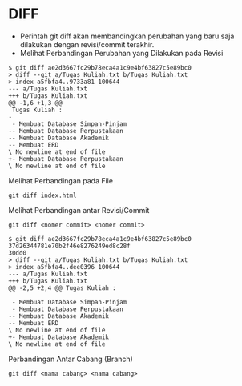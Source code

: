 # DIFF
- Perintah git diff akan membandingkan perubahan yang baru saja dilakukan dengan revisi/commit terakhir.
- Melihat Perbandingan Perubahan yang Dilakukan pada Revisi
```
$ git diff ae2d3667fc29b78eca4a1c9e4bf63827c5e89bc0
> diff --git a/Tugas Kuliah.txt b/Tugas Kuliah.txt
> index a5fbfa4..9733a81 100644
--- a/Tugas Kuliah.txt
+++ b/Tugas Kuliah.txt
@@ -1,6 +1,3 @@
 Tugas Kuliah :
-
 - Membuat Database Simpan-Pinjam
-- Membuat Database Perpustakaan
-- Membuat Database Akademik
-- Membuat ERD
\ No newline at end of file
+- Membuat Database Perpustakaan
\ No newline at end of file
```

Melihat Perbandingan pada File
```
git diff index.html
```

Melihat Perbandingan antar Revisi/Commit
```
git diff <nomer commit> <nomer commit>
```
```
$ git diff ae2d3667fc29b78eca4a1c9e4bf63827c5e89bc0 37d26344781e70b2f46e8276249ed8c28f
30dd0
> diff --git a/Tugas Kuliah.txt b/Tugas Kuliah.txt
> index a5fbfa4..dee0396 100644
--- a/Tugas Kuliah.txt
+++ b/Tugas Kuliah.txt
@@ -2,5 +2,4 @@ Tugas Kuliah :

 - Membuat Database Simpan-Pinjam
 - Membuat Database Perpustakaan
-- Membuat Database Akademik
-- Membuat ERD
\ No newline at end of file
+- Membuat Database Akademik
\ No newline at end of file
```

Perbandingan Antar Cabang (Branch)
```
git diff <nama cabang> <nama cabang>
```
